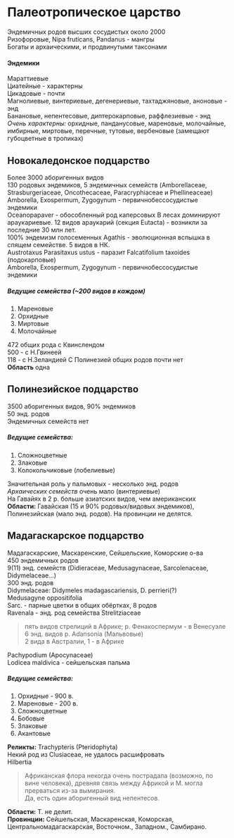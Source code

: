 ﻿# Палеотропическое царство
Эндемичных родов высших сосудистых около 2000  
Ризофоровые, Nipa fruticans, Pandanus - мангры  
Богаты и архаическими, и продвинутыми таксонами  
#### Эндемики  
Мараттиевые  
Циатейные - характерны  
Цикадовые - почти  
Магнолиевые, винтериевые, дегенериевые, тахтаджяновые, аноновые - энд  
Банановые, непентесовые, диптерокарповые, раффлезиевые - энд  
*Очень характерны:* орхидные, панданусовые, мареновые, молочайные, имбирные, миртовые, перечные, тутовые, вербеновые (замещают губоцветные в тропиках)  

## Новокаледонское подцарство  
Более 3000 аборигенных видов  
130 родовых эндемиков, 5 эндемичных семейств (Amborellaceae, Strasburgeriaceae, Oncothecaceae, Paracryphiaceae и Phellineaceae)  
Amborella, Exospermum, Zygogynum - первичнобессосудистые эндемики  
Oceanopapaver - обособленный род каперсовых
В лесах доминируют араукариевые. 12 видов араукарий (секция Eutacta) - возникли за последние 30 млн лет.  
100% эндемизм голосеменных
Agathis - эволюционная вспышка в спящем семействе. 5 видов в НК.  
Austrotaxus
Parasitaxus ustus - паразит Falcatifolium taxoides (подокарповые)  
Amborella, Exospermum, Zygogynum - первичнобессосудистые эндемики  
##### Ведущие семейства (~200 видов в каждом)  
1. Мареновые  
2. Орхидные  
3. Миртовые  
4. Молочайные  

472 общих рода с Квинслендом  
500 - с Н.Гвинеей  
118 - с Н.Зеландией
С Полинезией общих родов почти нет  
**Область** одна  
  
## Полинезийское подцарство  
3500 аборигенных видов, 90% эндемиков  
50 энд. родов  
Эндемичных семейств нет  
##### Ведущие семейства:
1. Сложноцветные  
2. Злаковые  
3. Колокольчиковые (лобелиевые)  

Значительная роль у пальмовых - несколько энд. родов  
*Архаических семейств* очень мало (винтериевые)  
На Гавайях в 2 р. больше азиатских видов, чем американских  
**Области:** Гавайская (15 и 90% родовых/видовых эндемиков), Полинезийская (мало энд. родов). На провинции не делятся.  

## Мадагаскарское подцарство  
Мадагаскарские, Маскаренские, Сейшельские, Коморские о-ва  
450 эндемичных родов  
9(11) энд. семейств (Didieraceae, Medusagynaceae, Sarcolenaceae, Didymelaceae...)  
300 энд. родов  
Didymelaceae: Didymeles madagascariensis, D. perrieri(?)  
Medusagyne oppositifolia  
Sarc. - парные цветки в общих обёртках, 8 родов  
Ravenala - энд. род семейства Strelitziaceae  
> пять видов стрелиций в Африке; р. Фенакоспермум - в Венесуэле  
6 энд. видов р. Adansonia (Мальвовые)  
2 вида в Австралии, 1 - в Африке  

Pachypodium (Apocynaceae)  
Lodicea maldivica - сейшельская пальма  
##### Ведущие семейства:
1. Орхидные - 900 в.  
2. Мареновые - 200 в.  
3. Сложноцветные  
4. Бобовые  
5. Злаковые  
6. Акантовые  

**Реликты:**
Trachypteris (Pteridophyta)  
Некий род из Clusiaceae, не удалось расшифровать  
Hilbertia  
>Африканская флора некогда очень пострадала (возможно, по вине человека), древняя связь между Африкой и М. могла прерваться из-за вымирания.  
Да, есть один аборигенный вид непентесов.  
  
**Области:** Т. не делит.  
**Провинции:** Сейшельская, Маскаренская, Коморская, Центральномадагаскарская, Восточном., Западном., Самбирано.  